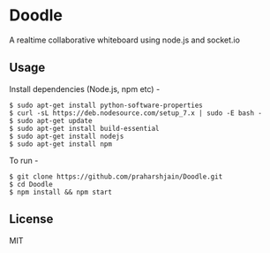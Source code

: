 Doodle
========== 
A realtime collaborative whiteboard using node.js and socket.io  

Usage
----------------
Install dependencies (Node.js, npm etc) -
```
$ sudo apt-get install python-software-properties
$ curl -sL https://deb.nodesource.com/setup_7.x | sudo -E bash -
$ sudo apt-get update
$ sudo apt-get install build-essential
$ sudo apt-get install nodejs
$ sudo apt-get install npm
```
To run -
```
$ git clone https://github.com/praharshjain/Doodle.git
$ cd Doodle
$ npm install && npm start
```
License
----------------
MIT
